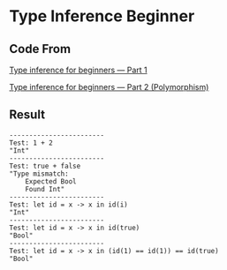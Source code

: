 



# Type Inference Beginner





## Code From

[Type inference for beginners — Part 1](https://medium.com/@dhruvrajvanshi/type-inference-for-beginners-part-1-3e0a5be98a4b)

[Type inference for beginners — Part 2 (Polymorphism)](https://medium.com/@dhruvrajvanshi/type-inference-for-beginners-part-2-f39c33ca9513)



## Result



```
------------------------
Test: 1 + 2
"Int"
------------------------
Test: true + false
"Type mismatch:
    Expected Bool
    Found Int"
------------------------
Test: let id = x -> x in id(i)
"Int"
------------------------
Test: let id = x -> x in id(true)
"Bool"
------------------------
Test: let id = x -> x in (id(1) == id(1)) == id(true)
"Bool"
```







